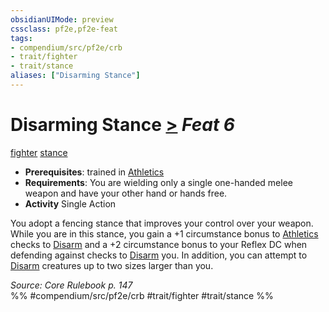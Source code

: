 ```yaml
---
obsidianUIMode: preview
cssclass: pf2e,pf2e-feat
tags:
- compendium/src/pf2e/crb
- trait/fighter
- trait/stance
aliases: ["Disarming Stance"]
---
```

# Disarming Stance  [>](rules/core-rulebook/chapter-9-playing-the-game.md#Actions "Single Action") *Feat 6*  
[fighter](rules/traits/fighter.md)  [stance](rules/traits/stance.md)  

- **Prerequisites**: trained in [Athletics](compendium/skills.md#Athletics)
- **Requirements**: You are wielding only a single one-handed melee weapon and have your other hand or hands free.
- **Activity** Single Action

You adopt a fencing stance that improves your control over your weapon. While you are in this stance, you gain a +1 circumstance bonus to [Athletics](compendium/skills.md#Athletics) checks to [Disarm](rules/actions/disarm.md) and a +2 circumstance bonus to your Reflex DC when defending against checks to [Disarm](rules/actions/disarm.md) you. In addition, you can attempt to [Disarm](rules/actions/disarm.md) creatures up to two sizes larger than you.

*Source: Core Rulebook p. 147*  
%% #compendium/src/pf2e/crb #trait/fighter #trait/stance %%